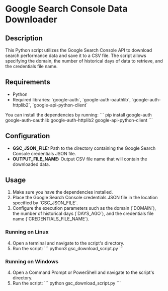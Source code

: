 # Google Search Console Data Downloader

## Description

This Python script utilizes the Google Search Console API to download search performance data and save it to a CSV file. The script allows specifying the domain, the number of historical days of data to retrieve, and the credentials file name.

## Requirements

- Python
- Required libraries: \`google-auth\`, \`google-auth-oauthlib\`, \`google-auth-httplib2\`, \`google-api-python-client\`

You can install the dependencies by running:
\`\`\`
pip install google-auth google-auth-oauthlib google-auth-httplib2 google-api-python-client
\`\`\`

## Configuration

- **GSC_JSON_FILE:** Path to the directory containing the Google Search Console credentials JSON file.
- **OUTPUT_FILE_NAME:** Output CSV file name that will contain the downloaded data.

## Usage

1. Make sure you have the dependencies installed.
2. Place the Google Search Console credentials JSON file in the location specified by \`GSC_JSON_FILE\`.
3. Configure the execution parameters such as the domain (\`DOMAIN\`), the number of historical days (\`DAYS_AGO\`), and the credentials file name (\`CREDENTIALS_FILE_NAME\`).

### Running on Linux

4. Open a terminal and navigate to the script's directory.
5. Run the script:
   \`\`\`
   python3 gsc_download_script.py
   \`\`\`

### Running on Windows

4. Open a Command Prompt or PowerShell and navigate to the script's directory.
5. Run the script:
   \`\`\`
   python gsc_download_script.py
   \`\`\`
